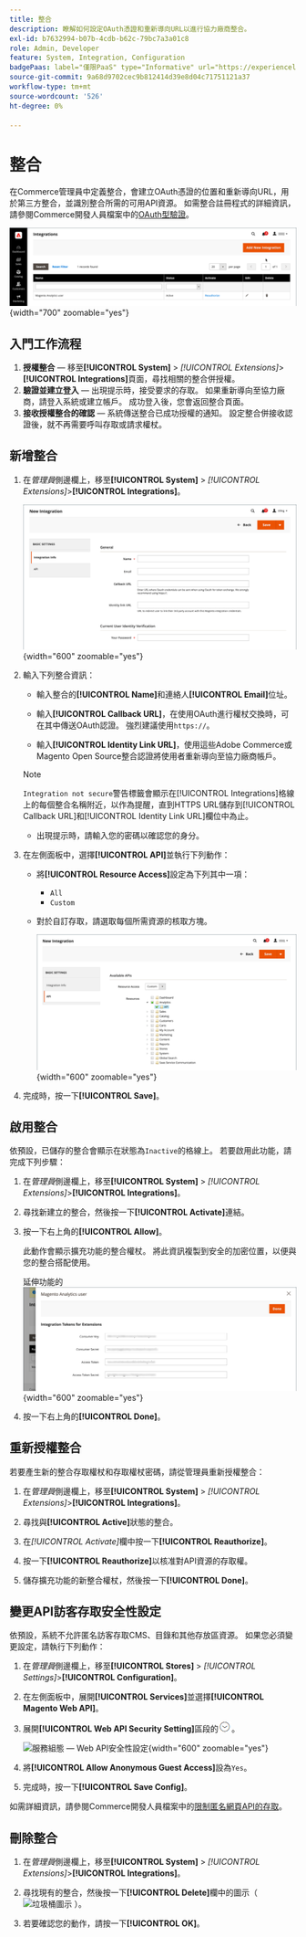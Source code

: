 ```yaml
---
title: 整合
description: 瞭解如何設定OAuth憑證和重新導向URL以進行協力廠商整合。
exl-id: b7632994-b07b-4cdb-b62c-79bc7a3a01c8
role: Admin, Developer
feature: System, Integration, Configuration
badgePaas: label="僅限PaaS" type="Informative" url="https://experienceleague.adobe.com/en/docs/commerce/user-guides/product-solutions" tooltip="僅適用於雲端專案(Adobe管理的PaaS基礎結構)和內部部署專案的Adobe Commerce 。"
source-git-commit: 9a68d9702cec9b812414d39e8d04c71751121a37
workflow-type: tm+mt
source-wordcount: '526'
ht-degree: 0%

---
```


# 整合

在Commerce管理員中定義整合，會建立OAuth憑證的位置和重新導向URL，用於第三方整合，並識別整合所需的可用API資源。 如需整合註冊程式的詳細資訊，請參閱Commerce開發人員檔案中的[OAuth型驗證](https://developer.adobe.com/commerce/webapi/get-started/authentication/gs-authentication-oauth/)。

![整合](./assets/integrations.png){width="700" zoomable="yes"}

## 入門工作流程

1. **授權整合** — 移至&#x200B;**[!UICONTROL System]** > _[!UICONTROL Extensions]_>**[!UICONTROL Integrations]**&#x200B;頁面，尋找相關的整合併授權。
1. **驗證並建立登入** — 出現提示時，接受要求的存取。 如果重新導向至協力廠商，請登入系統或建立帳戶。 成功登入後，您會返回整合頁面。
1. **接收授權整合的確認** — 系統傳送整合已成功授權的通知。 設定整合併接收認證後，就不再需要呼叫存取或請求權杖。

## 新增整合

1. 在&#x200B;_管理員_&#x200B;側邊欄上，移至&#x200B;**[!UICONTROL System]** > _[!UICONTROL Extensions]_>**[!UICONTROL Integrations]**。

   ![新整合](./assets/integration-new.png){width="600" zoomable="yes"}

1. 輸入下列整合資訊：

   - 輸入整合的&#x200B;**[!UICONTROL Name]**&#x200B;和連絡人&#x200B;**[!UICONTROL Email]**&#x200B;位址。

   - 輸入&#x200B;**[!UICONTROL Callback URL]**，在使用OAuth進行權杖交換時，可在其中傳送OAuth認證。 強烈建議使用`https://`。

   - 輸入&#x200B;**[!UICONTROL Identity Link URL]**，使用這些Adobe Commerce或Magento Open Source整合認證將使用者重新導向至協力廠商帳戶。

   >[!NOTE]
   >
   > `Integration not secure`警告標籤會顯示在[!UICONTROL Integrations]格線上的每個整合名稱附近，以作為提醒，直到HTTPS URL儲存到[!UICONTROL Callback URL]和[!UICONTROL Identity Link URL]欄位中為止。

   - 出現提示時，請輸入您的密碼以確認您的身分。

1. 在左側面板中，選擇&#x200B;**[!UICONTROL API]**&#x200B;並執行下列動作：

   - 將&#x200B;**[!UICONTROL Resource Access]**&#x200B;設定為下列其中一項：

      - `All`
      - `Custom`

   - 對於自訂存取，請選取每個所需資源的核取方塊。

     ![整合 — 可用的API](./assets/integrations-available-api.png){width="600" zoomable="yes"}

1. 完成時，按一下&#x200B;**[!UICONTROL Save]**。

## 啟用整合

依預設，已儲存的整合會顯示在狀態為`Inactive`的格線上。 若要啟用此功能，請完成下列步驟：

1. 在&#x200B;_管理員_&#x200B;側邊欄上，移至&#x200B;**[!UICONTROL System]** > _[!UICONTROL Extensions]_>**[!UICONTROL Integrations]**。

1. 尋找新建立的整合，然後按一下&#x200B;**[!UICONTROL Activate]**&#x200B;連結。

1. 按一下右上角的&#x200B;**[!UICONTROL Allow]**。

   此動作會顯示擴充功能的整合權杖。 將此資訊複製到安全的加密位置，以便與您的整合搭配使用。

   延伸功能的![整合權杖](./assets/integration-tokens-for-extensions.png){width="600" zoomable="yes"}

1. 按一下右上角的&#x200B;**[!UICONTROL Done]**。

## 重新授權整合

若要產生新的整合存取權杖和存取權杖密碼，請從管理員重新授權整合：

1. 在&#x200B;_管理員_&#x200B;側邊欄上，移至&#x200B;**[!UICONTROL System]** > _[!UICONTROL Extensions]_>**[!UICONTROL Integrations]**。

1. 尋找與&#x200B;**[!UICONTROL Active]**&#x200B;狀態的整合。

1. 在&#x200B;_[!UICONTROL Activate]_&#x200B;欄中按一下&#x200B;**[!UICONTROL Reauthorize]**。

1. 按一下&#x200B;**[!UICONTROL Reauthorize]**&#x200B;以核准對API資源的存取權。

1. 儲存擴充功能的新整合權杖，然後按一下&#x200B;**[!UICONTROL Done]**。

## 變更API訪客存取安全性設定

依預設，系統不允許匿名訪客存取CMS、目錄和其他存放區資源。 如果您必須變更設定，請執行下列動作：

1. 在&#x200B;_管理員_&#x200B;側邊欄上，移至&#x200B;**[!UICONTROL Stores]** > _[!UICONTROL Settings]_>**[!UICONTROL Configuration]**。

1. 在左側面板中，展開&#x200B;**[!UICONTROL Services]**&#x200B;並選擇&#x200B;**[!UICONTROL Magento Web API]**。

1. 展開&#x200B;**[!UICONTROL Web API Security Setting]**&#x200B;區段的![擴充選擇器](../assets/icon-display-expand.png)。

   ![服務組態 — Web API安全性設定](../configuration-reference/services/assets/web-api-security.png){width="600" zoomable="yes"}

1. 將&#x200B;**[!UICONTROL Allow Anonymous Guest Access]**&#x200B;設為`Yes`。

1. 完成時，按一下&#x200B;**[!UICONTROL Save Config]**。

如需詳細資訊，請參閱Commerce開發人員檔案中的[限制匿名網頁API的存取](https://developer.adobe.com/commerce/webapi/rest/use-rest/anonymous-api-security/)。

## 刪除整合

1. 在&#x200B;_管理員_&#x200B;側邊欄上，移至&#x200B;**[!UICONTROL System]** > _[!UICONTROL Extensions]_>**[!UICONTROL Integrations]**。

1. 尋找現有的整合，然後按一下&#x200B;**[!UICONTROL Delete]**&#x200B;欄中的圖示（ ![垃圾桶圖示](../assets/icon-delete-trashcan-solid.png) ）。

1. 若要確認您的動作，請按一下&#x200B;**[!UICONTROL OK]**。
